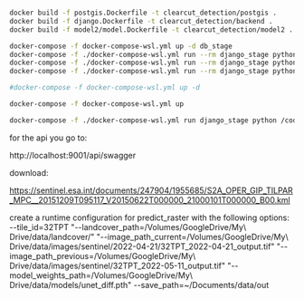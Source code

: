 
```bash

docker build -f postgis.Dockerfile -t clearcut_detection/postgis .
docker build -f django.Dockerfile -t clearcut_detection/backend .
docker build -f model2/model.Dockerfile -t clearcut_detection/model2 .

docker-compose -f docker-compose-wsl.yml up -d db_stage
docker-compose -f ./docker-compose-wsl.yml run --rm django_stage python /code/manage.py migrate --noinput
docker-compose -f ./docker-compose-wsl.yml run --rm django_stage python /code/manage.py loaddata db.json
docker-compose -f ./docker-compose-wsl.yml run --rm django_stage python /code/manage.py createsuperuser

#docker-compose -f docker-compose-wsl.yml up -d

docker-compose -f docker-compose-wsl.yml up

docker-compose -f ./docker-compose-wsl.yml run django_stage python /code/update_all.py --exit-code-from django_stage --abort-on-container-exit django_stage


```

for the api you go to:

http://localhost:9001/api/swagger



download:

https://sentinel.esa.int/documents/247904/1955685/S2A_OPER_GIP_TILPAR_MPC__20151209T095117_V20150622T000000_21000101T000000_B00.kml


create a runtime configuration for predict_raster with the following options:
--tile_id=32TPT
"--landcover_path=/Volumes/GoogleDrive/My\ Drive/data/landcover/"
"--image_path_current=/Volumes/GoogleDrive/My\ Drive/data/images/sentinel/2022-04-21/32TPT_2022-04-21_output.tif"
"--image_path_previous=/Volumes/GoogleDrive/My\ Drive/data/images/sentinel/32TPT_2022-05-11_output.tif"
"--model_weights_path=/Volumes/GoogleDrive/My\ Drive/data/models/unet_diff.pth"
--save_path=~/Documents/data/out